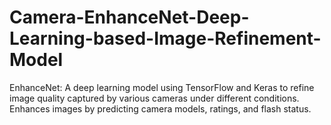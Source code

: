 # Camera-EnhanceNet-Deep-Learning-based-Image-Refinement-Model
EnhanceNet: A deep learning model using TensorFlow and Keras to refine image quality captured by various cameras under different conditions. Enhances images by predicting camera models, ratings, and flash status.
